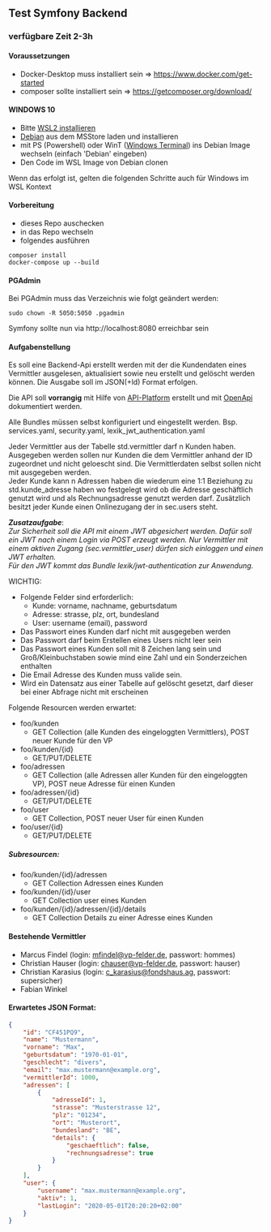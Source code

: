 ## Test Symfony Backend
### verfügbare Zeit 2-3h
#### Voraussetzungen
- Docker-Desktop muss installiert sein => https://www.docker.com/get-started
- composer sollte installiert sein => https://getcomposer.org/download/

#### WINDOWS 10
- Bitte [WSL2 installieren](https://docs.microsoft.com/en-us/windows/wsl/install-win10)
- [Debian](https://www.microsoft.com/de-de/p/debian/9msvkqc78pk6?rtc=1&activetab=pivot:overviewtab) aus dem MSStore laden und installieren
- mit PS (Powershell) oder WinT ([Windows Terminal](https://www.microsoft.com/de-de/p/windows-terminal/9n0dx20hk701?rtc=1&activetab=pivot:overviewtab)) ins Debian Image wechseln (einfach 'Debian' eingeben)
- Den Code im WSL Image von Debian clonen

Wenn das erfolgt ist, gelten die folgenden Schritte auch für Windows im WSL Kontext

#### Vorbereitung
- dieses Repo auschecken
- in das Repo wechseln
- folgendes ausführen

```shell script
composer install
docker-compose up --build
```
#### PGAdmin
Bei PGAdmin muss das Verzeichnis wie folgt geändert werden:
```shell script
sudo chown -R 5050:5050 .pgadmin
```

Symfony sollte nun via http://localhost:8080 erreichbar sein

#### Aufgabenstellung
Es soll eine Backend-Api erstellt werden mit der die Kundendaten eines Vermittler ausgelesen, aktualisiert sowie neu erstellt und gelöscht werden können. Die Ausgabe soll im JSON(+ld) Format erfolgen.

Die API soll **vorrangig** mit Hilfe von [API-Platform](https://api-platform.com/docs/core/) erstellt und mit [OpenApi](https://www.openapis.org/) dokumentiert werden.    

Alle Bundles müssen selbst konfiguriert und eingestellt werden.
Bsp. services.yaml, security.yaml, lexik_jwt_authentication.yaml

Jeder Vermittler aus der Tabelle std.vermittler darf n Kunden haben. Ausgegeben werden sollen nur Kunden die dem Vermittler anhand der ID zugeordnet und nicht geloescht sind. Die Vermittlerdaten selbst sollen nicht mit ausgegeben werden.  
Jeder Kunde kann n Adressen haben die wiederum eine 1:1 Beziehung zu std.kunde_adresse haben wo festgelegt wird ob die Adresse geschäftlich genutzt wird und als Rechnungsadresse genutzt werden darf. Zusätzlich besitzt jeder Kunde einen Onlinezugang der in sec.users steht.

_**Zusatzaufgabe**_:  
_Zur Sicherheit soll die API mit einem JWT abgesichert werden. Dafür soll ein JWT nach einem Login via POST erzeugt werden. Nur Vermittler mit einem aktiven Zugang (sec.vermittler_user) dürfen sich einloggen und einen JWT erhalten._  
_Für den JWT kommt das Bundle lexik/jwt-authentication zur Anwendung._

WICHTIG:  
- Folgende Felder sind erforderlich:
  - Kunde: vorname, nachname, geburtsdatum
  - Adresse: strasse, plz, ort, bundesland
  - User: username (email), password
- Das Passwort eines Kunden darf nicht mit ausgegeben werden
- Das Passwort darf beim Erstellen eines Users nicht leer sein
- Das Passwort eines Kunden soll mit 8 Zeichen lang sein und Groß/Kleinbuchstaben sowie mind eine Zahl und ein Sonderzeichen enthalten
- Die Email Adresse des Kunden muss valide sein.
- Wird ein Datensatz aus einer Tabelle auf gelöscht gesetzt, darf dieser bei einer Abfrage nicht mit erscheinen

Folgende Resourcen werden erwartet:
- foo/kunden
  - GET Collection (alle Kunden des eingeloggten Vermittlers), POST neuer Kunde für den VP
- foo/kunden/{id}
  - GET/PUT/DELETE
- foo/adressen
  - GET Collection (alle Adressen aller Kunden für den eingeloggten VP), POST neue Adresse für einen Kunden
- foo/adressen/{id}
  - GET/PUT/DELETE
- foo/user
  - GET Collection, POST neuer User für einen Kunden
- foo/user/{id}
  - GET/PUT/DELETE

##### Subresourcen:
- foo/kunden/{id}/adressen
  - GET Collection Adressen eines Kunden
- foo/kunden/{id}/user
  - GET Collection user eines Kunden
- foo/kunden/{id}/adressen/{id}/details
  - GET Collection Details zu einer Adresse eines Kunden

#### Bestehende Vermittler
- Marcus Findel (login: mfindel@vp-felder.de, passwort: hommes)
- Christian Hauser (login: chauser@vp-felder.de, passwort: hauser)
- Christian Karasius (login: c_karasius@fondshaus.ag, passwort: supersicher)
- Fabian Winkel

#### Erwartetes JSON Format:

````json
{
    "id": "CF451PQ9",
    "name": "Mustermann",
    "vorname": "Max",
    "geburtsdatum": "1970-01-01",
    "geschlecht": "divers",
    "email": "max.mustermann@example.org",
    "vermittlerId": 1000,
    "adressen": [
        {
            "adresseId": 1,
            "strasse": "Musterstrasse 12",
            "plz": "01234",
            "ort": "Musterort",
            "bundesland": "BE",
            "details": {
                "geschaeftlich": false,
                "rechnungsadresse": true
            }
        }
    ],
    "user": {
        "username": "max.mustermann@example.org",
        "aktiv": 1,
        "lastLogin": "2020-05-01T20:20:20+02:00"
    }
}
````